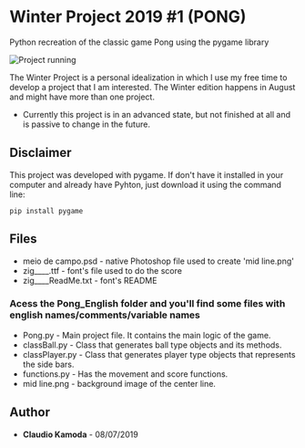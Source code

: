 # Winter Project 2019 #1 (PONG)
Python recreation of the classic game Pong using the pygame library

![Project running](https://github.com/ClaudioKamoda/Winter-Project-2019/blob/master/Exemplo%201.PNG)

The Winter Project is a personal idealization in which I use my free time to develop a project that I am interested. The Winter edition happens in August and might have more than one project.
* Currently this project is in an advanced state, but not finished at all and is passive to change in the future.

## Disclaimer
This project was developed with pygame. If don't have it installed in your computer and already have Pyhton, just download it using the command line: 
```
pip install pygame
```

## Files

* meio de campo.psd - native Photoshop file used to create 'mid line.png'
* zig____.ttf - font's file used to do the score
* zig____ReadMe.txt - font's README

### Acess the Pong_English folder and you'll find some files with english names/comments/variable names

* Pong.py - Main project file. It contains the main logic of the game.
* classBall.py - Class that generates ball type objects and its methods.
* classPlayer.py - Class that generates player type objects that represents the side bars.
* functions.py - Has the movement and score functions.
* mid line.png - background image of the center line.

## Author

* **Claudio Kamoda** - 08/07/2019
